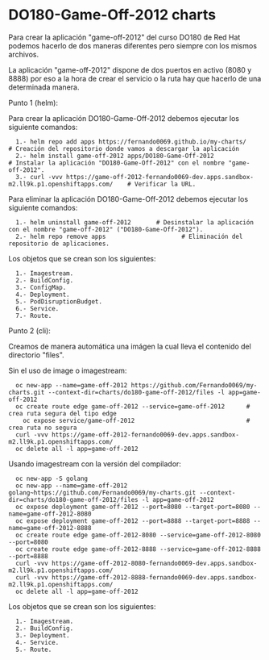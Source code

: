 # DO180-Game-Off-2012 charts

Para crear la aplicación "game-off-2012" del curso DO180 de Red Hat podemos hacerlo de dos maneras diferentes pero siempre con los mismos archivos.

La aplicación "game-off-2012" dispone de dos puertos en activo (8080 y 8888) por eso a la hora de crear el servicio o la ruta hay que hacerlo de una determinada manera.

Punto 1 (helm):

Para crear la aplicación DO180-Game-Off-2012 debemos ejecutar los siguiente comandos:
```
  1.- helm repo add apps https://fernando0069.github.io/my-charts/                                          # Creación del repositorio donde vamos a descargar la aplicación
  2.- helm install game-off-2012 apps/DO180-Game-Off-2012                                            # Instalar la aplicación "DO180-Game-Off-2012" con el nombre "game-off-2012".
  3.- curl -vvv https://game-off-2012-fernando0069-dev.apps.sandbox-m2.ll9k.p1.openshiftapps.com/    # Verificar la URL. 
```

Para eliminar la aplicación DO180-Game-Off-2012 debemos ejecutar los siguiente comandos:
```
  1.- helm uninstall game-off-2012       # Desinstalar la aplicación con el nombre "game-off-2012" ("DO180-Game-Off-2012").
  2.- helm repo remove apps                     # Eliminación del repositorio de aplicaciones.
```

Los objetos que se crean son los siguientes:
```
  1.- Imagestream.
  2.- BuildConfig.
  3.- ConfigMap.
  4.- Deployment.
  5.- PodDisruptionBudget.
  6.- Service.
  7.- Route.
```


Punto 2 (cli):

Creamos de manera automática una imágen la cual lleva el contenido del directorio "files".

Sin el uso de image o imagestream:
```
  oc new-app --name=game-off-2012 https://github.com/Fernando0069/my-charts.git --context-dir=charts/do180-game-off-2012/files -l app=game-off-2012
  oc create route edge game-off-2012 --service=game-off-2012      # crea ruta segura del tipo edge
    oc expose service/game-off-2012                               # crea ruta no segura
  curl -vvv https://game-off-2012-fernando0069-dev.apps.sandbox-m2.ll9k.p1.openshiftapps.com/
  oc delete all -l app=game-off-2012
```

Usando imagestream con la versión del compilador:
```
  oc new-app -S golang
  oc new-app --name=game-off-2012 golang~https://github.com/Fernando0069/my-charts.git --context-dir=charts/do180-game-off-2012/files -l app=game-off-2012
  oc expose deployment game-off-2012 --port=8080 --target-port=8080 --name=game-off-2012-8080
  oc expose deployment game-off-2012 --port=8888 --target-port=8888 --name=game-off-2012-8888
  oc create route edge game-off-2012-8080 --service=game-off-2012-8080 --port=8080
  oc create route edge game-off-2012-8888 --service=game-off-2012-8888 --port=8888
  curl -vvv https://game-off-2012-8080-fernando0069-dev.apps.sandbox-m2.ll9k.p1.openshiftapps.com/
  curl -vvv https://game-off-2012-8888-fernando0069-dev.apps.sandbox-m2.ll9k.p1.openshiftapps.com/
  oc delete all -l app=game-off-2012
```

Los objetos que se crean son los siguientes:
```
  1.- Imagestream.
  2.- BuildConfig.
  3.- Deployment.
  4.- Service.
  5.- Route.
```
